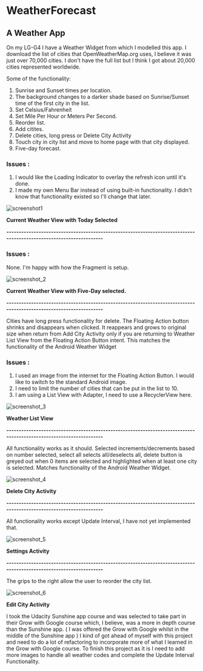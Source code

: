 # WeatherForecast
## A Weather App

On my LG-G4 I have a Weather Widget from which I modelled this app. 
I download the list of cities that OpenWeatherMap.org uses, I believe it was just over 70,000 cities.
I don't have the full list but I think I got about 20,000 cities represented worldwide.

Some of the functionality:
1. Sunrise and Sunset times per location.
2. The background changes to a darker shade based on Sunrise/Sunset time of the first city in the list.
3. Set Celsius/Fahrenheit
4. Set Mile Per Hour or Meters Per Second.
5. Reorder list.
6. Add citites.
7. Delete cities, long press or Delete City Activity
8. Touch city in city list and move to home page with that city displayed.
9. Five-day forecast.

### Issues : 
1. I would like the Loading Indicator to overlay the refresh icon until it's done.
2. I made my own Menu Bar instead of using built-in functionality. I didn't know that functionality existed
   so I'll change that later.

![screenshot1](https://user-images.githubusercontent.com/5784029/37881891-dbcd4554-306b-11e8-9376-4c0d84478b10.png)

__Current Weather View with Today Selected__

**-------------------------------------------------------------------------------------------------------------------**

### Issues :
None. I'm happy with how the Fragment is setup.

![screenshot_2](https://user-images.githubusercontent.com/5784029/37882038-86a328f8-306d-11e8-8a8c-11d800e6afbe.png)

__Current Weather View with Five-Day selected.__

**-------------------------------------------------------------------------------------------------------------------**

Cities have long press functionality for delete.
The Floating Action button shrinks and disappears when clicked. It reappears and grows to original size when return
from Add City Activity only if you are returning to Weather List View from the Floating Action Button intent. This
matches the functionality of the Android Weather Widget

### Issues :
1. I used an image from the internet for the Floating Action Button. I would like to switch to the standard Android image.
2. I need to limit the number of cities that can be put in the list to 10.
3. I am using a List View with Adapter, I need to use a RecyclerView here.

![screenshot_3](https://user-images.githubusercontent.com/5784029/37882104-14e09db2-306e-11e8-99c5-da8cd09beca7.png)

__Weather List View__

**-------------------------------------------------------------------------------------------------------------------**

All functionality works as it should. Selected increments/decrements based on number selected,
select all selects all/deselects all, delete button is greyed out when 0 items are selected and
highlighted when at least one city is selected. Matches functionality of the Android Weather Widget.

![screenshot_4](https://user-images.githubusercontent.com/5784029/37882298-281e5002-3070-11e8-855e-8129d8c48f5a.png)

__Delete City Activity__

**-------------------------------------------------------------------------------------------------------------------**

All functionality works except Update Interval, I have not yet implemented that.

![screenshot_5](https://user-images.githubusercontent.com/5784029/37882424-39b9a52c-3071-11e8-9f5d-bb6d67f84d70.png)

__Settings Activity__

**-------------------------------------------------------------------------------------------------------------------**

The grips to the right allow the user to reorder the city list.

![screenshot_6](https://user-images.githubusercontent.com/5784029/37882624-e8f912f6-3072-11e8-8f4e-d08b0a0d7104.png)

__Edit City Activity__


I took the Udacity Sunshine app course and was selected to take part in their Grow with Google course which, I believe, was
a more in depth course than the Sunshine app. ( I was offered the Grow with Google whilst in the middle of the Sunshine app )
I kind of got ahead of myself with this project and need to do a lot of refactoring to incorporate more of what I learned in the 
Grow with Google course. To finish this project as it is I need to add more images to handle all weather codes and complete the
Update Interval Functionality. 

